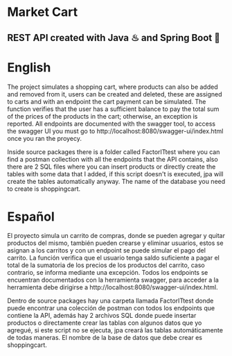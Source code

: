 # Market Cart
## REST API created with Java ♨ and Spring Boot 🍃

# English 
The project simulates a shopping cart, where products can also be added and removed from it, users can be created and deleted, these are assigned to carts and with an endpoint the cart payment can be simulated. The function verifies that the user has a sufficient balance to pay the total sum of the prices of the products in the cart; otherwise, an exception is reported. All endpoints are documented with the swagger tool, to access the swagger UI you must go to http://localhost:8080/swagger-ui/index.html once you ran the proyecy.

Inside source packages there is a folder called FactorITtest where you can find a postman collection with all the endpoints that the API contains, also there are 2 SQL files where you can insert products or directly create the tables with some data that I added, if this script doesn't is executed, jpa will create the tables automatically anyway. The name of the database you need to create is shoppingcart.

# Español
El proyecto simula un carrito de compras, donde se pueden agregar y quitar productos del mismo, también pueden crearse y eliminar usuarios, estos se asignan a los carritos y con un endpoint se puede simular el pago del carrito. La función verifica que el usuario tenga saldo suficiente a pagar el total de la sumatoria de los precios de los productos del carrito, caso contrario, se informa mediante una excepción. Todos los endpoints se encuentran documentados con la herramienta swagger, para acceder a la herramienta debe dirigirse a http://localhost:8080/swagger-ui/index.html.

Dentro de source packages hay una carpeta llamada FactorITtest donde puede encontrar una colección de postman con todos los endpoints que contiene la API, además hay 2 archivos SQL donde puede insertar productos o directamente crear las tablas con algunos datos que yo agregué, si este script no se ejecuta, jpa creará las tablas automáticamente de todas maneras. El nombre de la base de datos que debe crear es shoppingcart.

